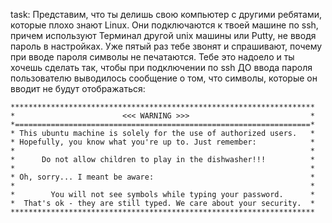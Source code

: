 task:
Представим, что ты делишь свою компьютер с другими ребятами, которые плохо знают Linux. Они подключаются к твоей машине по ssh, причем используют Терминал другой unix машины или Putty, не вводя пароль в настройках. Уже пятый раз тебе звонят и спрашивают, почему при вводе пароля символы не печатаются. Тебе это надоело и ты хочешь сделать так, чтобы при подключении по ssh ДО ввода пароля пользователю выводилось сообщение о том, что символы, которые он вводит не будут отображаться:

```console
********************************************************************
*                        <<< WARNING >>>                           *
*==================================================================*
* This ubuntu machine is solely for the use of authorized users.   *
* Hopefully, you know what you're up to. Just remember:            *
*                                                                  *
*      Do not allow children to play in the dishwasher!!!          *
*                                                                  *
* Oh, sorry... I meant be aware:                                   *
*                                                                  *
*        You will not see symbols while typing your password.      *
*  That's ok - they are still typed. We care about your security.  *
********************************************************************
```


